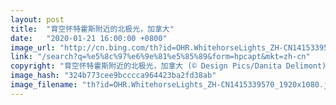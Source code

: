 ```yaml
---
layout: post
title:  "育空怀特霍斯附近的北极光，加拿大"
date:   "2020-01-21 16:00:00 +0800"
image_url: "http://cn.bing.com/th?id=OHR.WhitehorseLights_ZH-CN1415339570_1920x1080.jpg&rf=LaDigue_1920x1080.jpg&pid=hp"
link: "/search?q=%e5%8c%97%e6%9e%81%e5%85%89&form=hpcapt&mkt=zh-cn"
copyright: "育空怀特霍斯附近的北极光，加拿大 (© Design Pics/Danita Delimont)"
image_hash: "324b773cee9bcccca964423ba2fd38ab"
image_filename: "th?id=OHR.WhitehorseLights_ZH-CN1415339570_1920x1080.jpg&rf=LaDigue_1920x1080.jpg&pid=hp"
---
```

